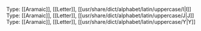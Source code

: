 Type: [[Aramaic]], [[Letter]], [[usr/share/dict/alphabet/latin/uppercase/I|I]]
Type: [[Aramaic]], [[Letter]], [[usr/share/dict/alphabet/latin/uppercase/J|J]]
Type: [[Aramaic]], [[Letter]], [[usr/share/dict/alphabet/latin/uppercase/Y|Y]]

